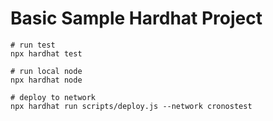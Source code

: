 # Basic Sample Hardhat Project

```shell
# run test
npx hardhat test

# run local node
npx hardhat node

# deploy to network
npx hardhat run scripts/deploy.js --network cronostest
```
